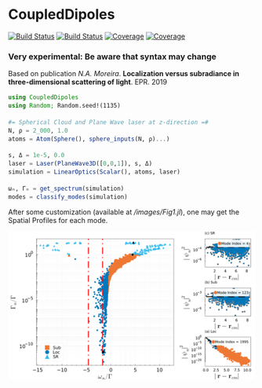 # CoupledDipoles

[![Build Status](https://travis-ci.com/NoelAraujo/CoupledDipole.jl.svg?branch=master)](https://travis-ci.com/NoelAraujo/CoupledDipole.jl)
[![Build Status](https://ci.appveyor.com/api/projects/status/github/NoelAraujo/CoupledDipole.jl?svg=true)](https://ci.appveyor.com/project/NoelAraujo/CoupledDipole-jl)
[![Coverage](https://codecov.io/gh/NoelAraujo/CoupledDipole.jl/branch/master/graph/badge.svg)](https://codecov.io/gh/NoelAraujo/CoupledDipole.jl)
[![Coverage](https://coveralls.io/repos/github/NoelAraujo/CoupledDipole.jl/badge.svg?branch=master)](https://coveralls.io/github/NoelAraujo/CoupledDipole.jl?branch=master)


### Very experimental: Be aware that syntax may change
Based on publication *N.A. Moreira*. **Localization versus subradiance in three-dimensional scattering of light**. EPR. 2019
```julia
using CoupledDipoles
using Random; Random.seed!(1135)

#= Spherical Cloud and Plane Wave laser at z-direction =#
N, ρ = 2_000, 1.0
atoms = Atom(Sphere(), sphere_inputs(N, ρ)...)

s, Δ = 1e-5, 0.0
laser = Laser(PlaneWave3D([0,0,1]), s, Δ)
simulation = LinearOptics(Scalar(), atoms, laser)

ωₙ, Γₙ = get_spectrum(simulation)
modes = classify_modes(simulation)
```

After some customization (available at */images/Fig1.jl*), one may get the Spatial Profiles for each mode.

![GitHub Logo](/images/Fig1.png)